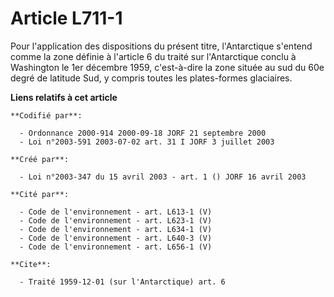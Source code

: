 # Article L711-1

Pour l'application des dispositions du présent titre, l'Antarctique s'entend comme la zone définie à l'article 6 du traité
sur l'Antarctique conclu à Washington le 1er décembre 1959, c'est-à-dire la zone située au sud du 60e degré de latitude Sud,
y compris toutes les plates-formes glaciaires.

**Liens relatifs à cet article**

	**Codifié par**:

	  - Ordonnance 2000-914 2000-09-18 JORF 21 septembre 2000
	  - Loi n°2003-591 2003-07-02 art. 31 I JORF 3 juillet 2003

	**Créé par**:

	  - Loi n°2003-347 du 15 avril 2003 - art. 1 () JORF 16 avril 2003

	**Cité par**:

	  - Code de l'environnement - art. L613-1 (V)
	  - Code de l'environnement - art. L623-1 (V)
	  - Code de l'environnement - art. L634-1 (V)
	  - Code de l'environnement - art. L640-3 (V)
	  - Code de l'environnement - art. L656-1 (V)

	**Cite**:

	  - Traité 1959-12-01 (sur l'Antarctique) art. 6
